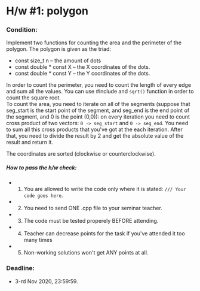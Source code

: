 # H/w #1: polygon

### Condition:
Implement two functions for counting the area and the perimeter of the polygon. The polygon is given as the triad:
+ const size_t n – the amount of dots
+ const double * const X – the X coordinates of the dots.
+ const double * const Y – the Y coordinates of the dots.

In order to count the perimeter, you need to count the length of every edge and sum all the values. You can use #include <cmath> and `sqrt()` function in order to count the square root. \
To count the area, you need to iterate on all of the segments (suppose that seg_start is the start point of the segment, and seg_end is the end point of the segment, and 0 is the point (0,0)): on every iteration you need to count cross product of two vectors: `0 -> seg_start` and `0 -> seg_end`. You need to sum all this cross products that you've got at the each iteration. After that, you need to divide the result by 2 and get the absolute value of the result and return it.
  
The coordinates are sorted (clockwise or counterclockwise).


##### How to pass the h/w check:
+ 1) You are allowed to write the code only where it is stated: `/// Your code goes here`.
+ 2) You need to send ONE .cpp file to your seminar teacher.
+ 3) The code must be tested properely BEFORE attending.
+ 4) Teacher can decrease points for the task if you've attended it too many times
+ 5) Non-working solutions won't get ANY points at all.

### Deadline:
+ 3-rd Nov 2020, 23:59:59.

